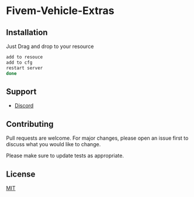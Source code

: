 # Fivem-Vehicle-Extras

## Installation

Just Drag and drop to your resource

```bash
add to resouce
add to cfg
restart server 
done
```

## Support

* [Discord](https://discord.gg/Vykg5uC7VG)

## Contributing
Pull requests are welcome. For major changes, please open an issue first to discuss what you would like to change.

Please make sure to update tests as appropriate.

## License
[MIT](https://choosealicense.com/licenses/mit/)
